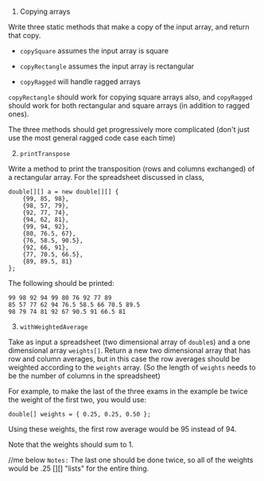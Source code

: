 1. Copying arrays

Write three static methods that make a copy of the input array, and return that copy.

* `copySquare` assumes the input array is square

* `copyRectangle` assumes the input array is rectangular

* `copyRagged` will handle ragged arrays

`copyRectangle` should work for copying square arrays also, and `copyRagged` should work for both rectangular and square arrays (in addition to ragged ones).

The three methods should get progressively more complicated (don't just use the most general ragged code case each time)

2. `printTranspose`

Write a method to print the transposition (rows and columns exchanged) of a rectangular array. For the spreadsheet discussed in class, 

```
double[][] a = new double[][] {
    {99, 85, 98},
    {98, 57, 79},
    {92, 77, 74},
    {94, 62, 81},
    {99, 94, 92},
    {80, 76.5, 67},
    {76, 58.5, 90.5},
    {92, 66, 91},
    {77, 70.5, 66.5},
    {89, 89.5, 81}
};
```

The following should be printed:
```
99 98 92 94 99 80 76 92 77 89
85 57 77 62 94 76.5 58.5 66 70.5 89.5
98 79 74 81 92 67 90.5 91 66.5 81
```

3. `withWeightedAverage`

Take as input a spreadsheet (two dimensional array of `double`s) and a one dimensional array `weights[]`. Return a new two dimensional array that has row and column averages, but in this case the row averages should be weighted according to the `weights` array. (So the length of `weights` needs to be the number of columns in the spreadsheet)

For example, to make the last of the three exams in the example be twice the weight of the first two, you would use:

```
double[] weights = { 0.25, 0.25, 0.50 };
```

Using these weights, the first row average would be 95 instead of 94.

Note that the weights should sum to 1.

//me below
`Notes:` The last one should be done twice, so all of the weights would be .25
[][] "lists" for the entire thing.
